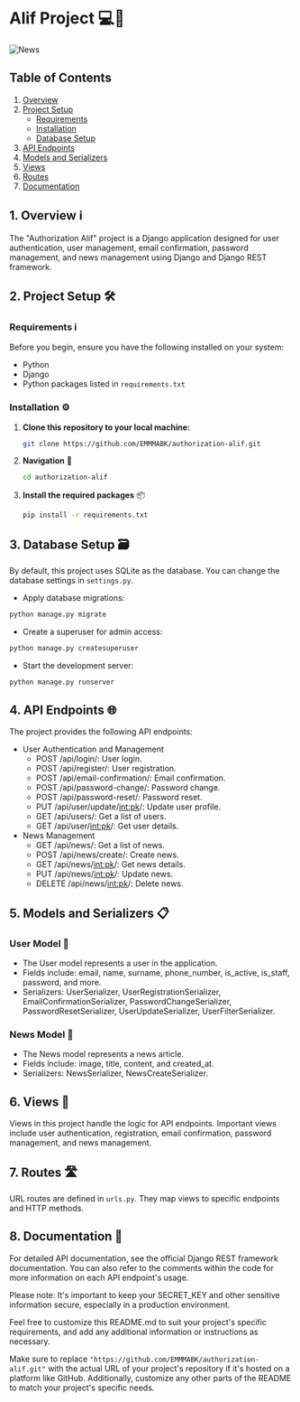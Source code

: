 # Alif Project 💻🚀
![News](https://i.ibb.co/0h5NvqL/Purple-Modern-Breaking-News-Free-Instagram-Post.png)
## Table of Contents
1. [Overview](#overview)
2. [Project Setup](#project-setup)
   - [Requirements](#requirements)
   - [Installation](#installation)
   - [Database Setup](#database-setup)
3. [API Endpoints](#api-endpoints)
4. [Models and Serializers](#models-and-serializers)
5. [Views](#views)
6. [Routes](#routes)
7. [Documentation](#documentation)

## 1. Overview ℹ️
The "Authorization Alif" project is a Django application designed for user authentication, user management, email confirmation, password management, and news management using Django and Django REST framework.

## 2. Project Setup 🛠️
### Requirements ℹ️
Before you begin, ensure you have the following installed on your system:
- Python
- Django
- Python packages listed in `requirements.txt`

### Installation ⚙️
1. **Clone this repository to your local machine:**
   ```bash
   git clone https://github.com/EMMMABK/authorization-alif.git
   ```
2. **Navigation** 🚶
   ```bash
   cd authorization-alif
   ```
3. **Install the required packages** 📦
   ```bash
   pip install -r requirements.txt
   ```

## 3. Database Setup 🗃️
By default, this project uses SQLite as the database. You can change the database settings in `settings.py`.
* Apply database migrations:
```bash
python manage.py migrate
```
* Create a superuser for admin access:
```bash
python manage.py createsuperuser
```
* Start the development server:
```bash
python manage.py runserver
```

## 4. API Endpoints 🌐
The project provides the following API endpoints:

* User Authentication and Management
   * POST /api/login/: User login.
   * POST /api/register/: User registration.
   * POST /api/email-confirmation/: Email confirmation.
   * POST /api/password-change/: Password change.
   * POST /api/password-reset/: Password reset.
   * PUT /api/user/update/<int:pk>/: Update user profile.
   * GET /api/users/: Get a list of users.
   * GET /api/user/<int:pk>/: Get user details.
* News Management
   * GET /api/news/: Get a list of news.
   * POST /api/news/create/: Create news.
   * GET /api/news/<int:pk>/: Get news details.
   * PUT /api/news/<int:pk>/: Update news.
   * DELETE /api/news/<int:pk>/: Delete news.

## 5. Models and Serializers 📋
### User Model 👤
* The User model represents a user in the application.
* Fields include: email, name, surname, phone_number, is_active, is_staff, password, and more.
* Serializers: UserSerializer, UserRegistrationSerializer, EmailConfirmationSerializer, PasswordChangeSerializer, PasswordResetSerializer, UserUpdateSerializer, UserFilterSerializer.

### News Model 📰
* The News model represents a news article.
* Fields include: image, title, content, and created_at.
* Serializers: NewsSerializer, NewsCreateSerializer.

## 6. Views 👀
Views in this project handle the logic for API endpoints. Important views include user authentication, registration, email confirmation, password management, and news management.

## 7. Routes 🛣️
URL routes are defined in `urls.py`. They map views to specific endpoints and HTTP methods.

## 8. Documentation 📄
For detailed API documentation, see the official Django REST framework documentation. You can also refer to the comments within the code for more information on each API endpoint's usage.

Please note: It's important to keep your SECRET_KEY and other sensitive information secure, especially in a production environment.

Feel free to customize this README.md to suit your project's specific requirements, and add any additional information or instructions as necessary.

Make sure to replace `"https://github.com/EMMMABK/authorization-alif.git"` with the actual URL of your project's repository if it's hosted on a platform like GitHub. Additionally, customize any other parts of the README to match your project's specific needs.



